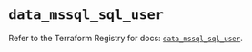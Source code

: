 # `data_mssql_sql_user`

Refer to the Terraform Registry for docs: [`data_mssql_sql_user`](https://registry.terraform.io/providers/pgssoft/mssql/0.6.0/docs/data-sources/sql_user).
